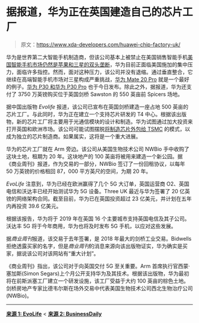 # 据报道，华为正在英国建造自己的芯片工厂

> 原文：<https://www.xda-developers.com/huawei-chip-factory-uk/>

华为是世界第二大智能手机制造商，但该公司基本上被禁止在美国销售智能手机[美国智能手机市场仍然是苹果和三星的双头垄断](https://www.xda-developers.com/huawei-oppo-us-smartphone-market/)，华为目前正面临美国施加的集中压力，面临许多指控。然而，面对这种压力，该公司并没有退缩。通过垂直整合，它继续在高端智能手机市场对三星构成严重挑战，[华为 Mate 20 Pro](https://www.xda-developers.com/huawei-mate-20-pro-review/) 就是一个最好的例子。[华为 P30 和华为 P30 Pro](https://www.xda-developers.com/huawei-p30-pro-p30-official/) 也于今日发布。除此之外，据报道，华为还支付了 3750 万英镑购买位于英国剑桥 Sawston 的 550 英亩前 Spicers 场地。

据中国出版物 *Evolife* 报道，该公司已宣布在英国剑桥建造一座占地 500 英亩的芯片工厂。与此同时，华为正在建立一个支持芯片研发的 T4 中心。根据该出版物，新的芯片工厂将主要用于光通信模块的设计和制造。华为试图通过加大投资来打开英国和欧洲市场。该公司可能试图摆脱[将制造芯片外包给 TSMC](https://www.xda-developers.com/kirin-985-huawei-mate-30-7nm-euv-lithography/) 的模式，以成为独立的芯片制造商。如果属实，这将是一个重大进展。

华为的芯片工厂就在 Arm 旁边。该公司从美国生物技术公司 NWBio 手中收购了这块土地，租期为 20 年。这块地产的 100 英亩将被用来建造一个新公园。据《商业周刊》报道，作为交易的一部分，NWBio 签订了一份回租协议，以每年 50 万英镑的价格租回 87，000 平方英尺的空间，为期 20 年。

*EvoLife* 注意到，华为已经在欧洲赢得了几个 5G 大订单，英国运营商 O2、英国电信和沃达丰已经开始测试华为 5G 设备。Three UK 最近与华为签署了 20 亿英镑的网络架构合同。截至目前，华为已在英国投资超过 23 亿美元，并计划在五年内再投资 39.6 亿美元。

根据该报告，华为将于 2019 年在英国 16 个主要城市支持英国电信及其子公司。沃达丰 5G 将于今年商用，华为也将及时发布 5G 手机，以应对这些发展。

据*商业周刊*报道，该交易于去年签署，是 2018 年最大的剑桥工业交易。Bidwells 拒绝透露买家的名字，但是*商业周刊*的消息来源向该出版物证实，华为确实是买家，据说该公司对该网站有“重大计划”。

《商业周刊》指出，该公司对于向英国交付 5G 至关重要。Arm 首席执行官西蒙·塞加斯(Simon Segars)上个月公开支持华为及其技术。根据该出版物，华为最初将在前斯派塞工厂建立一个研发设施，该工厂受益于大约 100 英亩的棕色土地。剑桥房地产专家比德韦尔斯在场外交易中代表美国生物技术公司西北生物治疗公司(NWBio)。

* * *

[**来源 1: EvoLife**](https://www.evolife.cn/tech/227644.html) < [**来源 2: BusinessDaily**](https://www.businessweekly.co.uk/news/property-and-construction/huawei-pays-%C2%A3375m-550-acre-cambridge-site-develop-r-d-superhub)